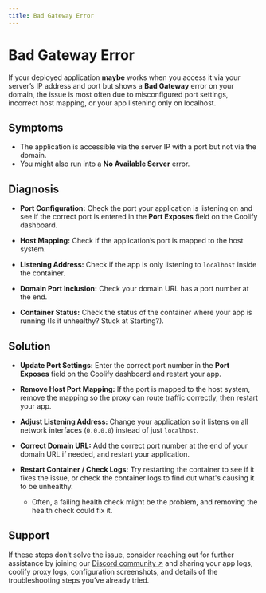 ```yaml
---
title: Bad Gateway Error 
---
```


# Bad Gateway Error  
If your deployed application **maybe** works when you access it via your server’s IP address and port but shows a **Bad Gateway** error on your domain, the issue is most often due to misconfigured port settings, incorrect host mapping, or your app listening only on localhost.


## Symptoms 
- The application is accessible via the server IP with a port but not via the domain.  
- You might also run into a **No Available Server** error.


## Diagnosis
- **Port Configuration:** Check the port your application is listening on and see if the correct port is entered in the **Port Exposes** field on the Coolify dashboard.  

- **Host Mapping:** Check if the application’s port is mapped to the host system.

- **Listening Address:** Check if the app is only listening to `localhost` inside the container.

- **Domain Port Inclusion:** Check your domain URL has a port number at the end.

- **Container Status:** Check the status of the container where your app is running (Is it unhealthy? Stuck at Starting?).


## Solution
- **Update Port Settings:** Enter the correct port number in the **Port Exposes** field on the Coolify dashboard and restart your app.  
    
    <ZoomableImage src="/docs/images/troubleshoot/applications/bad-gateway/1.webp" />
- **Remove Host Port Mapping:** If the port is mapped to the host system, remove the mapping so the proxy can route traffic correctly, then restart your app.  
    
    <ZoomableImage src="/docs/images/troubleshoot/applications/bad-gateway/2.webp" />
- **Adjust Listening Address:** Change your application so it listens on all network interfaces (`0.0.0.0`) instead of just `localhost`.  

    <ZoomableImage src="/docs/images/troubleshoot/applications/bad-gateway/3.webp" />
- **Correct Domain URL:** Add the correct port number at the end of your domain URL if needed, and restart your application.

    <ZoomableImage src="/docs/images/troubleshoot/applications/bad-gateway/4.webp" />
- **Restart Container / Check Logs:** Try restarting the container to see if it fixes the issue, or check the container logs to find out what's causing it to be unhealthy. 
    - Often, a failing health check might be the problem, and removing the health check could fix it.
   
       <ZoomableImage src="/docs/images/troubleshoot/applications/bad-gateway/5.webp" />


## Support
If these steps don’t solve the issue, consider reaching out for further assistance by joining our [Discord community ↗](https://coolify.io/discord) and sharing your app logs, coolify proxy logs, configuration screenshots, and details of the troubleshooting steps you’ve already tried.
